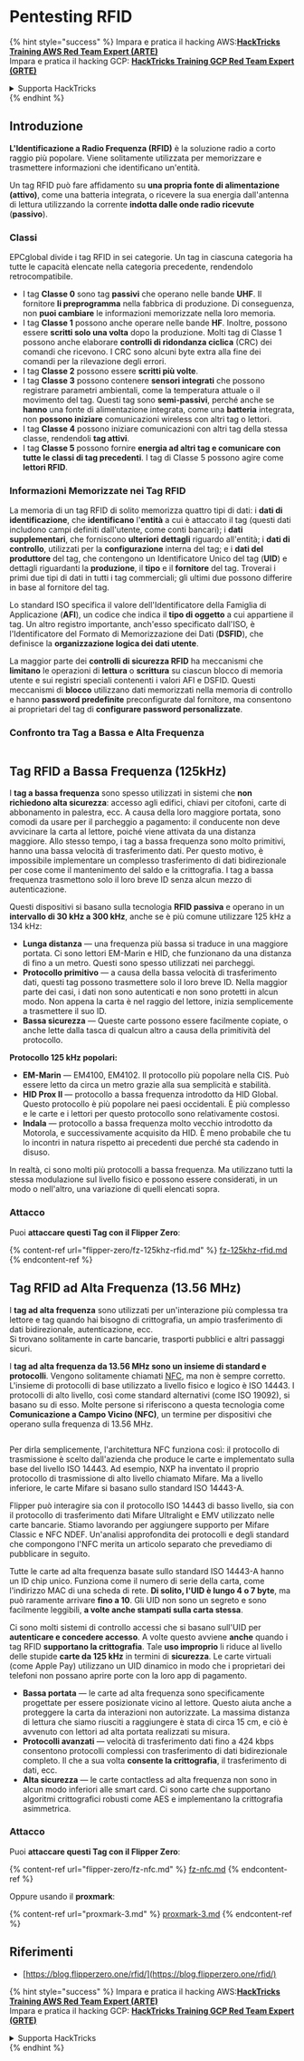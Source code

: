# Pentesting RFID

{% hint style="success" %}
Impara e pratica il hacking AWS:<img src="/.gitbook/assets/arte.png" alt="" data-size="line">[**HackTricks Training AWS Red Team Expert (ARTE)**](https://training.hacktricks.xyz/courses/arte)<img src="/.gitbook/assets/arte.png" alt="" data-size="line">\
Impara e pratica il hacking GCP: <img src="/.gitbook/assets/grte.png" alt="" data-size="line">[**HackTricks Training GCP Red Team Expert (GRTE)**<img src="/.gitbook/assets/grte.png" alt="" data-size="line">](https://training.hacktricks.xyz/courses/grte)

<details>

<summary>Supporta HackTricks</summary>

* Controlla i [**piani di abbonamento**](https://github.com/sponsors/carlospolop)!
* **Unisciti al** 💬 [**gruppo Discord**](https://discord.gg/hRep4RUj7f) o al [**gruppo telegram**](https://t.me/peass) o **seguici** su **Twitter** 🐦 [**@hacktricks\_live**](https://twitter.com/hacktricks\_live)**.**
* **Condividi trucchi di hacking inviando PR ai** [**HackTricks**](https://github.com/carlospolop/hacktricks) e [**HackTricks Cloud**](https://github.com/carlospolop/hacktricks-cloud) repos su github.

</details>
{% endhint %}

## Introduzione

**L'Identificazione a Radio Frequenza (RFID)** è la soluzione radio a corto raggio più popolare. Viene solitamente utilizzata per memorizzare e trasmettere informazioni che identificano un'entità.

Un tag RFID può fare affidamento su **una propria fonte di alimentazione (attivo)**, come una batteria integrata, o ricevere la sua energia dall'antenna di lettura utilizzando la corrente **indotta dalle onde radio ricevute** (**passivo**).

### Classi

EPCglobal divide i tag RFID in sei categorie. Un tag in ciascuna categoria ha tutte le capacità elencate nella categoria precedente, rendendolo retrocompatibile.

* I tag **Classe 0** sono tag **passivi** che operano nelle bande **UHF**. Il fornitore **li preprogramma** nella fabbrica di produzione. Di conseguenza, non **puoi cambiare** le informazioni memorizzate nella loro memoria.
* I tag **Classe 1** possono anche operare nelle bande **HF**. Inoltre, possono essere **scritti solo una volta** dopo la produzione. Molti tag di Classe 1 possono anche elaborare **controlli di ridondanza ciclica** (CRC) dei comandi che ricevono. I CRC sono alcuni byte extra alla fine dei comandi per la rilevazione degli errori.
* I tag **Classe 2** possono essere **scritti più volte**.
* I tag **Classe 3** possono contenere **sensori integrati** che possono registrare parametri ambientali, come la temperatura attuale o il movimento del tag. Questi tag sono **semi-passivi**, perché anche se **hanno** una fonte di alimentazione integrata, come una **batteria** integrata, non **possono iniziare** comunicazioni wireless con altri tag o lettori.
* I tag **Classe 4** possono iniziare comunicazioni con altri tag della stessa classe, rendendoli **tag attivi**.
* I tag **Classe 5** possono fornire **energia ad altri tag e comunicare con tutte le classi di tag precedenti**. I tag di Classe 5 possono agire come **lettori RFID**.

### Informazioni Memorizzate nei Tag RFID

La memoria di un tag RFID di solito memorizza quattro tipi di dati: i **dati di identificazione**, che **identificano** l'**entità** a cui è attaccato il tag (questi dati includono campi definiti dall'utente, come conti bancari); i **dati supplementari**, che forniscono **ulteriori** **dettagli** riguardo all'entità; i **dati di controllo**, utilizzati per la **configurazione** interna del tag; e i **dati del produttore** del tag, che contengono un Identificatore Unico del tag (**UID**) e dettagli riguardanti la **produzione**, il **tipo** e il **fornitore** del tag. Troverai i primi due tipi di dati in tutti i tag commerciali; gli ultimi due possono differire in base al fornitore del tag.

Lo standard ISO specifica il valore dell'Identificatore della Famiglia di Applicazione (**AFI**), un codice che indica il **tipo di oggetto** a cui appartiene il tag. Un altro registro importante, anch'esso specificato dall'ISO, è l'Identificatore del Formato di Memorizzazione dei Dati (**DSFID**), che definisce la **organizzazione logica dei dati utente**.

La maggior parte dei **controlli di sicurezza RFID** ha meccanismi che **limitano** le operazioni di **lettura** o **scrittura** su ciascun blocco di memoria utente e sui registri speciali contenenti i valori AFI e DSFID. Questi meccanismi di **blocco** utilizzano dati memorizzati nella memoria di controllo e hanno **password predefinite** preconfigurate dal fornitore, ma consentono ai proprietari del tag di **configurare password personalizzate**.

### Confronto tra Tag a Bassa e Alta Frequenza

<figure><img src="../../.gitbook/assets/image (983).png" alt=""><figcaption></figcaption></figure>

## Tag RFID a Bassa Frequenza (125kHz)

I **tag a bassa frequenza** sono spesso utilizzati in sistemi che **non richiedono alta sicurezza**: accesso agli edifici, chiavi per citofoni, carte di abbonamento in palestra, ecc. A causa della loro maggiore portata, sono comodi da usare per il parcheggio a pagamento: il conducente non deve avvicinare la carta al lettore, poiché viene attivata da una distanza maggiore. Allo stesso tempo, i tag a bassa frequenza sono molto primitivi, hanno una bassa velocità di trasferimento dati. Per questo motivo, è impossibile implementare un complesso trasferimento di dati bidirezionale per cose come il mantenimento del saldo e la crittografia. I tag a bassa frequenza trasmettono solo il loro breve ID senza alcun mezzo di autenticazione.

Questi dispositivi si basano sulla tecnologia **RFID passiva** e operano in un **intervallo di 30 kHz a 300 kHz**, anche se è più comune utilizzare 125 kHz a 134 kHz:

* **Lunga distanza** — una frequenza più bassa si traduce in una maggiore portata. Ci sono lettori EM-Marin e HID, che funzionano da una distanza di fino a un metro. Questi sono spesso utilizzati nei parcheggi.
* **Protocollo primitivo** — a causa della bassa velocità di trasferimento dati, questi tag possono trasmettere solo il loro breve ID. Nella maggior parte dei casi, i dati non sono autenticati e non sono protetti in alcun modo. Non appena la carta è nel raggio del lettore, inizia semplicemente a trasmettere il suo ID.
* **Bassa sicurezza** — Queste carte possono essere facilmente copiate, o anche lette dalla tasca di qualcun altro a causa della primitività del protocollo.

**Protocollo 125 kHz popolari:**

* **EM-Marin** — EM4100, EM4102. Il protocollo più popolare nella CIS. Può essere letto da circa un metro grazie alla sua semplicità e stabilità.
* **HID Prox II** — protocollo a bassa frequenza introdotto da HID Global. Questo protocollo è più popolare nei paesi occidentali. È più complesso e le carte e i lettori per questo protocollo sono relativamente costosi.
* **Indala** — protocollo a bassa frequenza molto vecchio introdotto da Motorola, e successivamente acquisito da HID. È meno probabile che tu lo incontri in natura rispetto ai precedenti due perché sta cadendo in disuso.

In realtà, ci sono molti più protocolli a bassa frequenza. Ma utilizzano tutti la stessa modulazione sul livello fisico e possono essere considerati, in un modo o nell'altro, una variazione di quelli elencati sopra.

### Attacco

Puoi **attaccare questi Tag con il Flipper Zero**:

{% content-ref url="flipper-zero/fz-125khz-rfid.md" %}
[fz-125khz-rfid.md](flipper-zero/fz-125khz-rfid.md)
{% endcontent-ref %}

## Tag RFID ad Alta Frequenza (13.56 MHz)

I **tag ad alta frequenza** sono utilizzati per un'interazione più complessa tra lettore e tag quando hai bisogno di crittografia, un ampio trasferimento di dati bidirezionale, autenticazione, ecc.\
Si trovano solitamente in carte bancarie, trasporti pubblici e altri passaggi sicuri.

I **tag ad alta frequenza da 13.56 MHz sono un insieme di standard e protocolli**. Vengono solitamente chiamati [NFC](https://nfc-forum.org/what-is-nfc/about-the-technology/), ma non è sempre corretto. L'insieme di protocolli di base utilizzato a livello fisico e logico è ISO 14443. I protocolli di alto livello, così come standard alternativi (come ISO 19092), si basano su di esso. Molte persone si riferiscono a questa tecnologia come **Comunicazione a Campo Vicino (NFC)**, un termine per dispositivi che operano sulla frequenza di 13.56 MHz.

<figure><img src="../../.gitbook/assets/image (930).png" alt=""><figcaption></figcaption></figure>

Per dirla semplicemente, l'architettura NFC funziona così: il protocollo di trasmissione è scelto dall'azienda che produce le carte e implementato sulla base del livello ISO 14443. Ad esempio, NXP ha inventato il proprio protocollo di trasmissione di alto livello chiamato Mifare. Ma a livello inferiore, le carte Mifare si basano sullo standard ISO 14443-A.

Flipper può interagire sia con il protocollo ISO 14443 di basso livello, sia con il protocollo di trasferimento dati Mifare Ultralight e EMV utilizzato nelle carte bancarie. Stiamo lavorando per aggiungere supporto per Mifare Classic e NFC NDEF. Un'analisi approfondita dei protocolli e degli standard che compongono l'NFC merita un articolo separato che prevediamo di pubblicare in seguito.

Tutte le carte ad alta frequenza basate sullo standard ISO 14443-A hanno un ID chip unico. Funziona come il numero di serie della carta, come l'indirizzo MAC di una scheda di rete. **Di solito, l'UID è lungo 4 o 7 byte**, ma può raramente arrivare **fino a 10**. Gli UID non sono un segreto e sono facilmente leggibili, **a volte anche stampati sulla carta stessa**.

Ci sono molti sistemi di controllo accessi che si basano sull'UID per **autenticare e concedere accesso**. A volte questo avviene **anche** quando i tag RFID **supportano la crittografia**. Tale **uso improprio** li riduce al livello delle stupide **carte da 125 kHz** in termini di **sicurezza**. Le carte virtuali (come Apple Pay) utilizzano un UID dinamico in modo che i proprietari dei telefoni non possano aprire porte con la loro app di pagamento.

* **Bassa portata** — le carte ad alta frequenza sono specificamente progettate per essere posizionate vicino al lettore. Questo aiuta anche a proteggere la carta da interazioni non autorizzate. La massima distanza di lettura che siamo riusciti a raggiungere è stata di circa 15 cm, e ciò è avvenuto con lettori ad alta portata realizzati su misura.
* **Protocolli avanzati** — velocità di trasferimento dati fino a 424 kbps consentono protocolli complessi con trasferimento di dati bidirezionale completo. Il che a sua volta **consente la crittografia**, il trasferimento di dati, ecc.
* **Alta sicurezza** — le carte contactless ad alta frequenza non sono in alcun modo inferiori alle smart card. Ci sono carte che supportano algoritmi crittografici robusti come AES e implementano la crittografia asimmetrica.

### Attacco

Puoi **attaccare questi Tag con il Flipper Zero**:

{% content-ref url="flipper-zero/fz-nfc.md" %}
[fz-nfc.md](flipper-zero/fz-nfc.md)
{% endcontent-ref %}

Oppure usando il **proxmark**:

{% content-ref url="proxmark-3.md" %}
[proxmark-3.md](proxmark-3.md)
{% endcontent-ref %}

## Riferimenti

* [https://blog.flipperzero.one/rfid/](https://blog.flipperzero.one/rfid/)

{% hint style="success" %}
Impara e pratica il hacking AWS:<img src="/.gitbook/assets/arte.png" alt="" data-size="line">[**HackTricks Training AWS Red Team Expert (ARTE)**](https://training.hacktricks.xyz/courses/arte)<img src="/.gitbook/assets/arte.png" alt="" data-size="line">\
Impara e pratica il hacking GCP: <img src="/.gitbook/assets/grte.png" alt="" data-size="line">[**HackTricks Training GCP Red Team Expert (GRTE)**<img src="/.gitbook/assets/grte.png" alt="" data-size="line">](https://training.hacktricks.xyz/courses/grte)

<details>

<summary>Supporta HackTricks</summary>

* Controlla i [**piani di abbonamento**](https://github.com/sponsors/carlospolop)!
* **Unisciti al** 💬 [**gruppo Discord**](https://discord.gg/hRep4RUj7f) o al [**gruppo telegram**](https://t.me/peass) o **seguici** su **Twitter** 🐦 [**@hacktricks\_live**](https://twitter.com/hacktricks\_live)**.**
* **Condividi trucchi di hacking inviando PR ai** [**HackTricks**](https://github.com/carlospolop/hacktricks) e [**HackTricks Cloud**](https://github.com/carlospolop/hacktricks-cloud) repos su github.

</details>
{% endhint %}

